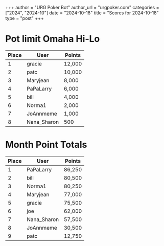 +++
author = "URG Poker Bot"
author_url = "urgpoker.com"
categories = ["2024", "2024-10"]
date = "2024-10-18"
title = "Scores for 2024-10-18"
type = "post"
+++
# Pot limit Omaha Hi-Lo

| Place | User | Points |
|-------|------|--------|
| 1 | gracie | 12,000 |
| 2 | patc | 10,000 |
| 3 | Maryjean | 8,000 |
| 4 | PaPaLarry | 6,000 |
| 5 | bill | 4,000 |
| 6 | Norma1 | 2,000 |
| 7 | JoAnnmeme | 1,000 |
| 8 | Nana_Sharon | 500 |

# Month Point Totals

| Place | User | Points |
|-------|------|--------|
| 1 | PaPaLarry | 86,250 |
| 2 | bill | 80,500 |
| 3 | Norma1 | 80,250 |
| 4 | Maryjean | 77,000 |
| 5 | gracie | 75,500 |
| 6 | joe | 62,000 |
| 7 | Nana_Sharon | 57,500 |
| 8 | JoAnnmeme | 30,500 |
| 9 | patc | 12,750 |
